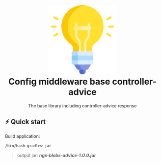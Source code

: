 <h1 align="center">
  <img alt="Eagle logo" src="assets/idea.png" width="224px"/><br/>
  Config middleware base controller-advice
</h1>

<p align="center">
The base library including controller-advice response
<br/>
</p>


## ⚡️ Quick start

Build application:

```bash
/bin/bash gradlew jar
```
> output jar: <b><i>ngx-blobs-advice-1.0.0.jar</i></b>